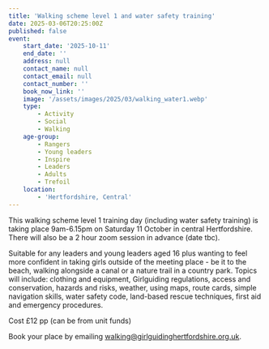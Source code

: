 ```yaml
---
title: 'Walking scheme level 1 and water safety training'
date: 2025-03-06T20:25:00Z
published: false
event:
    start_date: '2025-10-11'
    end_date: ''
    address: null
    contact_name: null
    contact_email: null
    contact_number: ''
    book_now_link: ''
    image: '/assets/images/2025/03/walking_water1.webp'
    type:
        - Activity
        - Social
        - Walking
    age-group:
        - Rangers
        - Young leaders
        - Inspire
        - Leaders
        - Adults
        - Trefoil
    location:
        - 'Hertfordshire, Central'
---
```

This walking scheme level 1 training day (including water safety training) is taking place 9am-6.15pm on Saturday 11 October in central Hertfordshire. There will also be a 2 hour zoom session in advance (date tbc).

Suitable for any leaders and young leaders aged 16 plus wanting to feel more confident in taking girls outside of the meeting place - be it to the beach, walking alongside a canal or a nature trail in a country park. Topics will include: clothing and equipment, Girlguiding regulations, access and conservation, hazards and risks, weather, using maps, route cards, simple navigation skills, water safety code, land-based rescue techniques, first aid and emergency procedures.

Cost £12 pp (can be from unit funds)

Book your place by emailing <walking@girlguidinghertfordshire.org.uk>.
